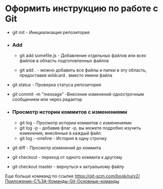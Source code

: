 # Оформить инструкцию по работе с Git

* git init - Инициализация репозитория

* ### **Add**
  * git add somefile.js - Добавление отдельных файлов или всех файлов в область подготовленных файлов

  * git add . - можно добавить все файлы и папки в эту область, предоставив wildcard . вместо имени файла

* git status - Проверка статуса репозитория


* git commit -m "message" -Внесение изменений однострочным сообщением или через редактор

* ### **Просмотр истории коммитов с изменениями** 
  * git log - Просмотр истории коммитов с изменениями
  * git log -p - добавив флаг -p, вы можете подробно изучить изменения, внесённые в каждый файл.
  * git log --oneline - История в одну строчку

* git diff - Просмотр изменений до коммита

* git checkout - переход от одного коммита к другому

* git checkout master - вернуться к актуальному файлу

Еще больше комманд по ссылке https://git-scm.com/book/ru/v2/Приложение-C%3A-Команды-Git-Основные-команды



